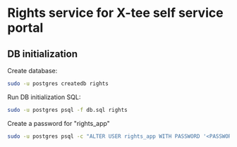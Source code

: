 # Rights service for X-tee self service portal

## DB initialization

Create database:
```bash
sudo -u postgres createdb rights
```

Run DB initialization SQL:
```bash
sudo -u postgres psql -f db.sql rights
```

Create a password for "rights_app"
```bash
sudo -u postgres psql -c "ALTER USER rights_app WITH PASSWORD '<PASSWORD>'" rights
```

